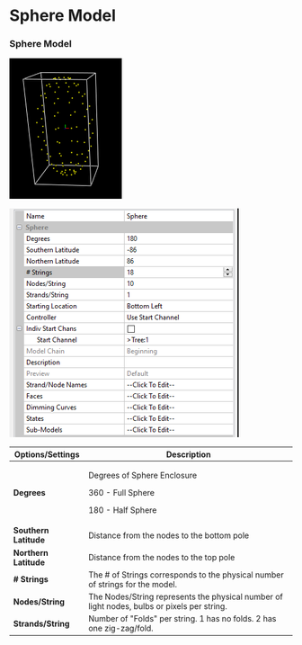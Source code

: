 # Sphere Model

### Sphere Model

![](<../../../.gitbook/assets/image (325) (1).png>)



![](<../../../.gitbook/assets/image (107).png>)



| **Options/Settings**  | **Description**                                                                             |
| --------------------- | ------------------------------------------------------------------------------------------- |
| **Degrees**           | <p>Degrees of Sphere Enclosure</p><p>360 - Full Sphere</p><p>180 - Half Sphere</p>          |
| **Southern Latitude** | Distance from the nodes to the bottom pole                                                  |
| **Northern Latitude** | Distance from the nodes to the top pole                                                     |
| **# Strings**         | The # of Strings corresponds to the physical number of strings for the model.               |
| **Nodes/String**      | The Nodes/String represents the physical number of light nodes, bulbs or pixels per string. |
| **Strands/String**    | Number of "Folds" per string. 1 has no folds. 2 has one zig-zag/fold.                       |
